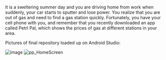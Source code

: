 It is a sweltering summer day and you are driving home from work when suddenly, your car starts to sputter and lose power. 
You realize that you are out of gas and need to find a gas station quickly. 
Fortunately, you have your cell phone with you, and remember that you recently downloaded an app called Petrl Pal, 
which shows the prices of gas at different stations in your area. 

Pictures of final repository loaded up on Android Studio:

![image](https://github.com/user-attachments/assets/3a646e55-fd0c-4727-bc23-df29261b59b8)
![pp_HomeScreen](https://github.com/user-attachments/assets/e70a2c48-2958-4ea2-af15-315b7c422761)
